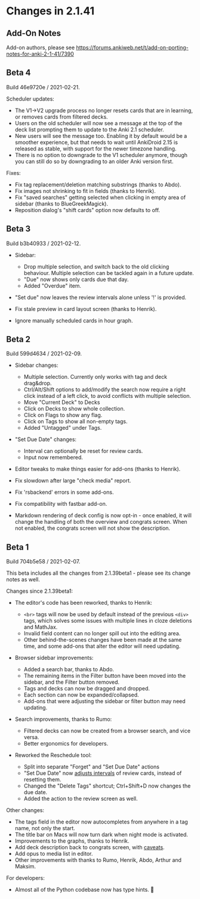 # Changes in 2.1.41

## Add-On Notes

Add-on authors, please see <https://forums.ankiweb.net/t/add-on-porting-notes-for-anki-2-1-41/7390>

## Beta 4

Build 46e9720e / 2021-02-21.

Scheduler updates:

- The V1->V2 upgrade process no longer resets cards that are in learning, or
  removes cards from filtered decks.
- Users on the old scheduler will now see a message at the top of the deck
  list prompting them to update to the Anki 2.1 scheduler.
- New users will see the message too. Enabling it by default would be a smoother
  experience, but that needs to wait until AnkiDroid 2.15 is released as stable,
  with support for the newer timezone handling.
- There is no option to downgrade to the V1 scheduler anymore, though you can
  still do so by downgrading to an older Anki version first.

Fixes:

- Fix tag replacement/deletion matching substrings (thanks to Abdo).
- Fix images not shrinking to fit in fields (thanks to Henrik).
- Fix "saved searches" getting selected when clicking in empty area of sidebar
  (thanks to BlueGreekMagick).
- Reposition dialog's "shift cards" option now defaults to off.

## Beta 3

Build b3b40933 / 2021-02-12.

- Sidebar:

  - Drop multiple selection, and switch back to the old clicking behaviour.
    Multiple selection can be tackled again in a future update.
  - "Due" now shows only cards due that day.
  - Added "Overdue" item.

- "Set due" now leaves the review intervals alone unless '!' is provided.
- Fix stale preview in card layout screen (thanks to Henrik).
- Ignore manually scheduled cards in hour graph.

## Beta 2

Build 599d4634 / 2021-02-09.

- Sidebar changes:

  - Multiple selection. Currently only works with tag and deck drag&drop.
  - Ctrl/Alt/Shift options to add/modify the search now require
    a right click instead of a left click, to avoid conflicts with multiple
    selection.
  - Move "Current Deck" to Decks
  - Click on Decks to show whole collection.
  - Click on Flags to show any flag.
  - Click on Tags to show all non-empty tags.
  - Added "Untagged" under Tags.

- "Set Due Date" changes:

  - Interval can optionally be reset for review cards.
  - Input now remembered.

- Editor tweaks to make things easier for add-ons (thanks to Henrik).
- Fix slowdown after large "check media" report.
- Fix 'rsbackend' errors in some add-ons.
- Fix compatibility with fastbar add-on.
- Markdown rendering of deck config is now opt-in - once enabled,
  it will change the handling of both the overview and congrats screen.
  When not enabled, the congrats screen will not show the description.

## Beta 1

Build 704b5e58 / 2021-02-07.

This beta includes all the changes from 2.1.39beta1 - please see
its change notes as well.

Changes since 2.1.39beta1:

- The editor's code has been reworked, thanks to Henrik:

  - `<br>` tags will now be used by default instead of the previous `<div>`
    tags, which solves some issues with multiple lines in cloze deletions and
    MathJax.
  - Invalid field content can no longer spill out into the editing area.
  - Other behind-the-scenes changes have been made at the same time, and some
    add-ons that alter the editor will need updating.

- Browser sidebar improvements:

  - Added a search bar, thanks to Abdo.
  - The remaining items in the Filter button have been moved into the sidebar, and
    the Filter button removed.
  - Tags and decks can now be dragged and dropped.
  - Each section can now be expanded/collapsed.
  - Add-ons that were adjusting the sidebar or filter button may need updating.

- Search improvements, thanks to Rumo:

  - Filtered decks can now be created from a browser search, and vice versa.
  - Better ergonomics for developers.

- Reworked the Reschedule tool:
  - Split into separate "Forget" and "Set Due Date" actions
  - "Set Due Date" now [adjusts intervals](https://github.com/ankitects/anki/commit/704b5e581a70089798f0f4742640fde4a3f1a507) of review cards, instead of resetting them.
  - Changed the "Delete Tags" shortcut; Ctrl+Shift+D now changes the due date.
  - Added the action to the review screen as well.

Other changes:

- The tags field in the editor now autocompletes from anywhere in a tag name,
  not only the start.
- The title bar on Macs will now turn dark when night mode is activated.
- Improvements to the graphs, thanks to Henrik.
- Add deck description back to congrats screen, with [caveats](https://forums.ankiweb.net/t/anki-2-1-39-deck-descriptions-gone-after-finished-studying/7261).
- Add opus to media list in editor.
- Other improvements with thanks to Rumo, Henrik, Abdo, Arthur and Maksim.

For developers:

- Almost all of the Python codebase now has type hints. 🎉
